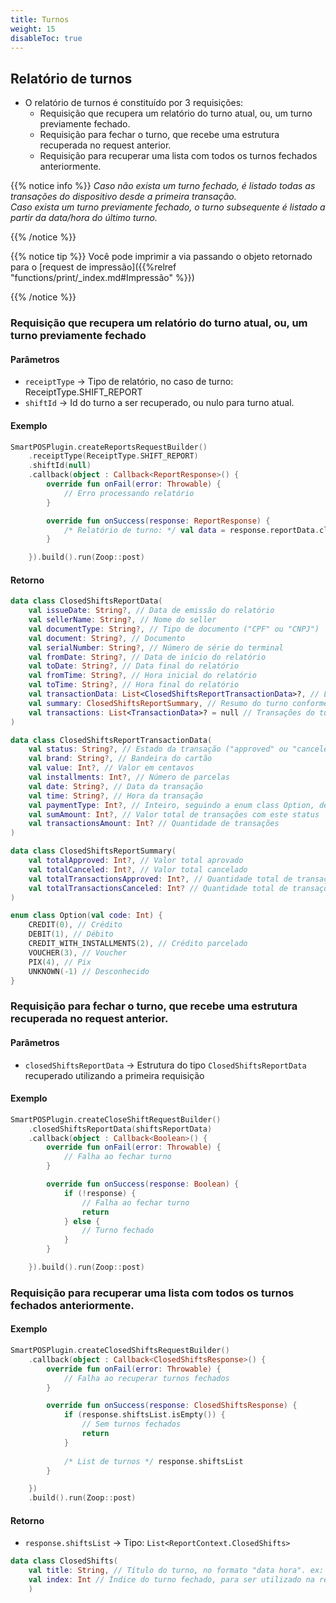 ```yaml
---
title: Turnos
weight: 15
disableToc: true
---
```


## Relatório de turnos

- O relatório de turnos é constituído por 3 requisições:
    - Requisição que recupera um relatório do turno atual, ou, um turno previamente fechado.
    - Requisição para fechar o turno, que recebe uma estrutura recuperada no request anterior.
    - Requisição para recuperar uma lista com todos os turnos fechados anteriormente.

    
{{% notice info %}}
_Caso não exista um turno fechado, é listado todas as transações do dispositivo desde a primeira transação._
\
_Caso exista um turno previamente fechado, o turno subsequente é listado a partir da data/hora do último turno._

{{% /notice %}}

{{% notice tip %}} Você pode imprimir a via passando o objeto retornado para o [request de impressão]({{%relref "functions/print/_index.md#Impressão" %}})

{{% /notice %}}

### Requisição que recupera um relatório do turno atual, ou, um turno previamente fechado
#### Parâmetros
- `receiptType` -> Tipo de relatório, no caso de turno: ReceiptType.SHIFT_REPORT
- `shiftId` -> Id do turno a ser recuperado, ou nulo para turno atual.


#### Exemplo

```Kotlin
SmartPOSPlugin.createReportsRequestBuilder()
    .receiptType(ReceiptType.SHIFT_REPORT)
    .shiftId(null)
    .callback(object : Callback<ReportResponse>() {
        override fun onFail(error: Throwable) {
            // Erro processando relatório
        }

        override fun onSuccess(response: ReportResponse) {
            /* Relatório de turno: */ val data = response.reportData.closedShiftsReportData
        }

    }).build().run(Zoop::post)
```

#### Retorno


```Kotlin
data class ClosedShiftsReportData(
    val issueDate: String?, // Data de emissão do relatório
    val sellerName: String?, // Nome do seller
    val documentType: String?, // Tipo de documento ("CPF" ou "CNPJ")
    val document: String?, // Documento
    val serialNumber: String?, // Número de série do terminal
    val fromDate: String?, // Data de início do relatório
    val toDate: String?, // Data final do relatório
    val fromTime: String?, // Hora inicial do relatório
    val toTime: String?, // Hora final do relatório
    val transactionData: List<ClosedShiftsReportTransactionData>?, // Lista de transações do turno conforme descrito abaixo
    val summary: ClosedShiftsReportSummary, // Resumo do turno conforme descrito abaixo
    val transactions: List<TransactionData>? = null // Transações do turno
)

data class ClosedShiftsReportTransactionData(
    val status: String?, // Estado da transação ("approved" ou "canceled")
    val brand: String?, // Bandeira do cartão
    val value: Int?, // Valor em centavos
    val installments: Int?, // Número de parcelas
    val date: String?, // Data da transação
    val time: String?, // Hora da transação
    val paymentType: Int?, // Inteiro, seguindo a enum class Option, descrito abaixo
    val sumAmount: Int?, // Valor total de transações com este status
    val transactionsAmount: Int? // Quantidade de transações
)

data class ClosedShiftsReportSummary(
    val totalApproved: Int?, // Valor total aprovado
    val totalCanceled: Int?, // Valor total cancelado
    val totalTransactionsApproved: Int?, // Quantidade total de transações aprovadas
    val totalTransactionsCanceled: Int? // Quantidade total de transações canceladas
)

enum class Option(val code: Int) {
    CREDIT(0), // Crédito
    DEBIT(1), // Débito
    CREDIT_WITH_INSTALLMENTS(2), // Crédito parcelado
    VOUCHER(3), // Voucher
    PIX(4), // Pix
    UNKNOWN(-1) // Desconhecido
}
```

### Requisição para fechar o turno, que recebe uma estrutura recuperada no request anterior.

#### Parâmetros
- `closedShiftsReportData` -> Estrutura do tipo `ClosedShiftsReportData` recuperado utilizando a primeira requisição

#### Exemplo

```Kotlin
SmartPOSPlugin.createCloseShiftRequestBuilder()
    .closedShiftsReportData(shiftsReportData)
    .callback(object : Callback<Boolean>() {
        override fun onFail(error: Throwable) {
            // Falha ao fechar turno
        }

        override fun onSuccess(response: Boolean) {
            if (!response) {
                // Falha ao fechar turno
                return
            } else {
                // Turno fechado
            }
        }

    }).build().run(Zoop::post)
```


### Requisição para recuperar uma lista com todos os turnos fechados anteriormente.

#### Exemplo
```Kotlin
SmartPOSPlugin.createClosedShiftsRequestBuilder()
    .callback(object : Callback<ClosedShiftsResponse>() {
        override fun onFail(error: Throwable) {
            // Falha ao recuperar turnos fechados
        }

        override fun onSuccess(response: ClosedShiftsResponse) {
            if (response.shiftsList.isEmpty()) {
                // Sem turnos fechados
                return
            }
    
            /* List de turnos */ response.shiftsList        
        }

    })
    .build().run(Zoop::post)
```

#### Retorno
- `response.shiftsList` -> Tipo: `List<ReportContext.ClosedShifts>`

```Kotlin
data class ClosedShifts(
    val title: String, // Título do turno, no formato "data hora". ex: "18/05/2023 08:00"
    val index: Int // Índice do turno fechado, para ser utilizado na requição de recuperar um turno previamente fechado passando o parâmetro shiftId.
    )
```
